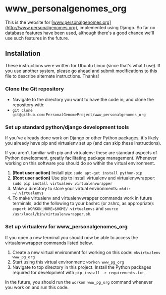 www_personalgenomes_org
=======================

This is the website for [www.personalgenomes.org](http://www.personalgenomes.org), implemented using Django. So far no database features have been used, although there's a good chance we'll use such features in the future.

Installation
------------
These instructions were written for Ubuntu Linux (since that's what I use). If you use
another system, please go ahead and submit modifications to this file to describe alternate
instructions. Thanks!

### Clone the Git repository ###

* Navigate to the directory you want to have the code in, and clone the repository with:
* `git clone git@github.com:PersonalGenomeProject/www_personalgenomes_org`

### Set up standard python/django development tools ###

If you've already done work on Django or other Python packages, it's likely you already have pip
and virtualenv set up (and can skip these instructions).

If you aren't familiar with pip and virtualenv: these are standard aspects of Python development,
greatly facilitating package management. Whenever working on this software you should do so within
the virtual environment.

1. **(Root user action)** Install pip: `sudo apt-get install python-pip` 
2. **(Root user action)** Use pip to install virtualenv and virtualenvwrapper: `sudo pip install virtualenv virtualenvwrapper`
3. Make a directory to store your virtual environments: `mkdir ~/.virtualenvs`
4. To make virtualenv and virtualenvwrapper commands work in future terminals, add the 
following to your bashrc (or zshrc, as appropriate): 
`export WORKON_HOME=$HOME/.virtualenvs` and
`source /usr/local/bin/virtualenvwrapper.sh`.

### Set up virtualenv for www_personalgenomes_org ###

If you open a new terminal you should now be able to access the virtualenvwrapper commands listed below.

1. Create a new virtual environment for working on this code: `mkvirtualenv www_pg_org`
2. Start using this virtual environment: `workon www_pg_org`
3. Navigate to top directory in this project. Install the Python packages required for development with 
`pip install -r requirements.txt`

In the future, you should run the `workon www_pg_org` command whenever you work on and run this code.
